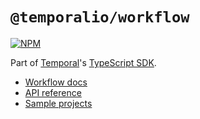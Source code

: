 # `@temporalio/workflow`

[![NPM](https://img.shields.io/npm/v/@temporalio/workflow?style=for-the-badge)](https://www.npmjs.com/package/@temporalio/workflow)

Part of [Temporal](https://temporal.io)'s [TypeScript SDK](https://docs.temporal.io/typescript/introduction/).

- [Workflow docs](https://docs.temporal.io/typescript/workflows)
- [API reference](https://typescript.temporal.io/api/namespaces/workflow)
- [Sample projects](https://github.com/temporalio/samples-typescript)
